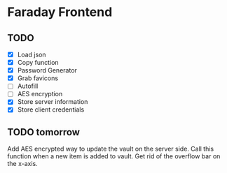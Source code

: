 # Faraday Frontend

## TODO

- [x] Load json
- [x] Copy function
- [x] Password Generator
- [x] Grab favicons
- [ ] Autofill
- [ ] AES encryption
- [x] Store server information
- [x] Store client credentials

## TODO tomorrow

Add AES encrypted way to update the vault on the server side.
Call this function when a new item is added to vault.
Get rid of the overflow bar on the x-axis.
